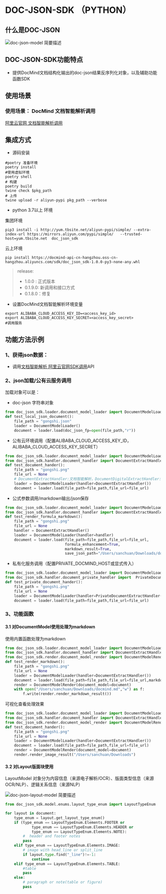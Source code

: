 # DOC-JSON-SDK （PYTHON）

## 什么是DOC-JSON

![doc-json-model 简要描述](docs/_static/doc-json-model.jpg)

## DOC-JSON-SDK功能特点
- 提供DocMind文档结构化输出的doc-json结果反序列化对象，以及辅助功能函数SDK

## 使用场景

### 使用场景： DocMind 文档智能解析调用
[阿里云官网 文档智能解析调用](https://help.aliyun.com/document_detail/450741.html)


## 集成方式
- 源码安装
```shell
#poetry 准备环境
poetry install
#使用虚拟环境
poetry shell
# 构建
poetry build
twine check $pkg_path
# 上传
twine upload -r aliyun-pypi pkg_path --verbose
```

- python 3.7以上 环境

集团环境
```shell
pip3 install -i http://yum.tbsite.net/aliyun-pypi/simple/ --extra-index-url https://mirrors.aliyun.com/pypi/simple/   --trusted-host=yum.tbsite.net  doc_json_sdk
```
云上环境
```shell
pip install https://docmind-api-cn-hangzhou.oss-cn-hangzhou.aliyuncs.com/sdk/doc_json_sdk-1.0.0-py3-none-any.whl
```

> release:
> - 1.0.0 : 正式版本
> - 0.1.9.0: 新调用和接口方式
> - 0.1.8.0：修复


- 设置DocMind文档智能解析环境变量

```shell
export ALIBABA_CLOUD_ACCESS_KEY_ID=<access_key_id>
export ALIBABA_CLOUD_ACCESS_KEY_SECRET=<access_key_secret>
#调用服务
```


## 功能方法示例
### 1、获得json数据：
- 调用[文档智能解析 阿里云官网SDK调用](https://help.aliyun.com/document_detail/450738.htm?spm=a2c4g.11186623.0.0.13c61957cjPmNC#f1465a1028tbl)API


### 2、json加载/公有云服务调用
加载对象可以是：
- doc-json 字符串对象
```python
from doc_json_sdk.loader.document_model_loader import DocumentModelLoader
def test_local_json_document():
    file_path = "gongshi.json"
    loader = DocumentModelLoader()
    document = loader.load(doc_json_fp=open(file_path,"r"))
```

- 公有云环境调用（配置ALIBABA_CLOUD_ACCESS_KEY_ID，ALIBABA_CLOUD_ACCESS_KEY_SECRET）
```python
from doc_json_sdk.loader.document_model_loader import DocumentModelLoader
from doc_json_sdk.handler.document_handler import DocumentExtractHandler,DocumentDigitalExtractHandler
def test_document_hander():
    file_path = "gongshi.png"
    file_url = None
    # DocumentExtractHandler:文档智能解析，DocumentDigitalExtractHandler:文档电子解析
    loader = DocumentModelLoader(handler=DocumentExtractHandler())
    document = loader.load(file_path=file_path,file_url=file_url)
```

- 公式参数调用/markdown输出/json保存
```python
from doc_json_sdk.loader.document_model_loader import DocumentModelLoader
from doc_json_sdk.handler.document_handler import DocumentExtractHandler
def test_render_formula_markdown():
    file_path = "gongshi.png"
    file_url = None
    handler = DocumentExtractHandler()
    loader = DocumentModelLoader(handler=handler)
    document = loader.load(file_path=file_path,file_url=file_url,
                           formula_enhancement=True,
                           markdown_result=True,
                           save_json_path="/Users/sanchuan/Downloads/docmind.json")
```


- 私有化服务调用（配置PRIVATE_DOCMIND_HOST或显式传入）
```python
from doc_json_sdk.loader.document_model_loader import DocumentModelLoader
from doc_json_sdk.handler.document_private_handler import  PrivateDocumentExtractHandler,PrivateDigitalDocumentExtractHandler
def test_private_document_hander():
    file_path = "gongshi.png"
    file_url = None
    loader = DocumentModelLoader(handler=PrivateDocumentExtractHandler(host="127.0.0.1:7001"))
    document = loader.load(file_path=file_path,file_url=file_url)
```


### 3、功能函数

#### 3.1 对DocumentModel使用处理为markdown

使用内置函数处理为markdown
```python
from doc_json_sdk.loader.document_model_loader import DocumentModelLoader
from doc_json_sdk.handler.document_handler import DocumentExtractHandler,DocumentDigitalExtractHandler
from doc_json_sdk.render.document_model_render import DocumentModelRender
def test_render_markdown():
    file_path = "gongshi.png"
    file_url = None
    loader = DocumentModelLoader(handler=DocumentExtractHandler())
    document = loader.load(file_path=file_path,file_url=file_url,markdown_result=True)
    render = DocumentModelRender(document_model=document)
    with open("/Users/sanchuan/Downloads/docmind.md","w") as f:
        f.write(render.render_markdown_result())
```

可视化查看处理效果
```python
from doc_json_sdk.loader.document_model_loader import DocumentModelLoader
from doc_json_sdk.handler.document_handler import DocumentExtractHandler,DocumentDigitalExtractHandler
from doc_json_sdk.render.document_model_render import DocumentModelRender
def test_document_hander():
    file_path = "gongshi.png"
    file_url = None
    loader = DocumentModelLoader(handler=DocumentExtractHandler())
    document = loader.load(file_path=file_path,file_url=file_url)
    render = DocumentModelRender(document_model=document)
    render.render_image_result("/Users/sanchuan/Downloads")

```


#### 3.2 对Layout版面块使用
LayoutModel 对象分为内容信息（来源电子解析/OCR）、版面类型信息（来源OCR/NLP）、逻辑关系信息（来源NLP）

![doc-json-layout-model 简要描述](docs/_static/doc-json-layout-model.jpg)

```python
from doc_json_sdk.model.enums.layout_type_enum import LayoutTypeEnum

for layout in document:
    type_enum = layout.get_layout_type_enum()
    if (type_enum == LayoutTypeEnum.Elements.FOOTER or
            type_enum == LayoutTypeEnum.Elements.HEADER or
            type_enum == LayoutTypeEnum.Elements.NOTE):
        #  header and footer notes
        pass
    elif type_enum == LayoutTypeEnum.Elements.IMAGE:
        # image with head_line or split_line
        if layout.type.find("_line")!=-1:
            continue
    elif type_enum == LayoutTypeEnum.Elements.TABLE:
        #table
        pass
    else:
        # paragraph or note(table or figure)
        pass

```


